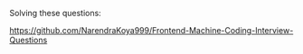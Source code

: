 Solving these questions:

https://github.com/NarendraKoya999/Frontend-Machine-Coding-Interview-Questions
